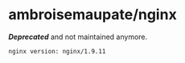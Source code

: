# ambroisemaupate/nginx

***Deprecated*** and not maintained anymore.

`nginx version: nginx/1.9.11`
